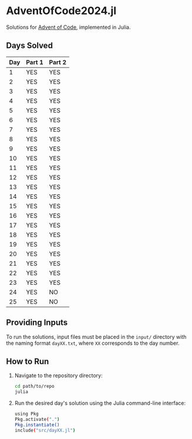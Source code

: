 # AdventOfCode2024.jl

Solutions for [Advent of Code](https://adventofcode.com), implemented in Julia.

## Days Solved

| Day | Part 1 | Part 2 |
|-----|--------|--------|
| 1   | YES    | YES    |
| 2   | YES    | YES    |
| 3   | YES    | YES    |
| 4   | YES    | YES    |
| 5   | YES    | YES    |
| 6   | YES    | YES    |
| 7   | YES    | YES    |
| 8   | YES    | YES    |
| 9   | YES    | YES    |
| 10  | YES    | YES    |
| 11  | YES    | YES    |
| 12  | YES    | YES    |
| 13  | YES    | YES    |
| 14  | YES    | YES    |
| 15  | YES    | YES    |
| 16  | YES    | YES    |
| 17  | YES    | YES    |
| 18  | YES    | YES    |
| 19  | YES    | YES    |
| 20  | YES    | YES    |
| 21  | YES    | YES    |
| 22  | YES    | YES    |
| 23  | YES    | YES    |
| 24  | YES    | NO     |
| 25  | YES    | NO     |

## Providing Inputs

To run the solutions, input files must be placed in the `input/` directory with the naming format `dayXX.txt`, where `XX` corresponds to the day number.

## How to Run

1. Navigate to the repository directory:

   ```bash
   cd path/to/repo
   julia
   ```

2. Run the desired day's solution using the Julia command-line interface:

   ```bash
   using Pkg
   Pkg.activate(".")
   Pkg.instantiate()
   include("src/dayXX.jl")
   ```
